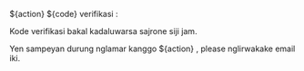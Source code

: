 ${action} ${code} verifikasi :

Kode verifikasi bakal kadaluwarsa sajrone siji jam.

Yen sampeyan durung nglamar kanggo ${action} , please nglirwakake email iki.